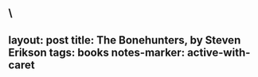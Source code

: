 
\
---
layout: post
title: The Bonehunters, by Steven Erikson
tags: books
notes-marker: active-with-caret
---
